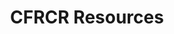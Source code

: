 ---
title: CFRCR Resources
description: An index of resources related to CFRCR.
layout: collection_index
collections:
  - "cfrcr/example_collection.md"
---